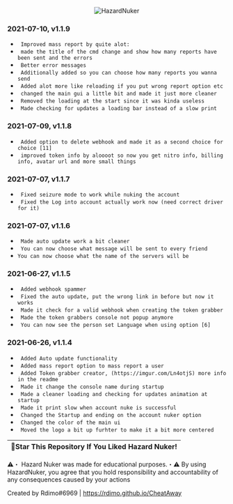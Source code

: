 <p align= center <a href="https://github.com/Rdimo/Hazard-Nuker/archive/refs/heads/master.zip" target="_blank"> <img src="https://cdn.discordapp.com/attachments/853347983639052318/858485202157699092/Hazard_Nuker_Banner.png" alt="HazardNuker"></a> 

### 2021-07-10, v1.1.9
* ` Improved mass report by quite alot:`
* ` made the title of the cmd change and show how many reports have been sent and the errors`
* ` Better error messages`
* ` Additionally added so you can choose how many reports you wanna send`
* ` Added alot more like reloading if you put wrong report option etc`
* ` changed the main gui a little bit and made it just more cleaner`
* ` Removed the loading at the start since it was kinda useless`
* ` Made checking for updates a loading bar instead of a slow print`

### 2021-07-09, v1.1.8
* ` Added option to delete webhook and made it as a second choice for choice [11]`
* ` improved token info by aloooot so now you get nitro info, billing info, avatar url and more small things`

### 2021-07-07, v1.1.7
* ` Fixed seizure mode to work while nuking the account`
* ` Fixed the Log into account actually work now (need correct driver for it)`

### 2021-07-07, v1.1.6
* ` Made auto update work a bit cleaner`
* ` You can now choose what message will be sent to every friend`
* ` You can now choose what the name of the servers will be `

### 2021-06-27, v1.1.5
* ` Added webhook spammer`
* ` Fixed the auto update, put the wrong link in before but now it works`
* ` Made it check for a valid webhook when creating the token grabber`
* ` Made the token grabbers console not popup anymore`
* ` You can now see the person set Language when using option [6]`

### 2021-06-26, v1.1.4
* ` Added Auto update functionality`
* ` Added mass report option to mass report a user`
* ` Added Token grabber creator, (https://imgur.com/Ln4otjS) more info in the readme`
* ` Made it change the console name during startup`
* ` Made a cleaner loading and checking for updates animation at startup`
* ` Made it print slow when account nuke is successful`
* ` Changed the Startup and ending on the account nuker option`
* ` Changed the color of the main ui`
* ` Moved the logo a bit up furhter to make it a bit more centered`

| 🌟Star This Repository If You Liked Hazard Nuker!|
|-------------------------------------------------|

⚠️・ Hazard Nuker was made for educational purposes.・⚠️
By using HazardNuker, you agree that you hold responsibility and accountability of any consequences caused by your actions

Created by Rdimo#6969 | https://rdimo.github.io/CheatAway
